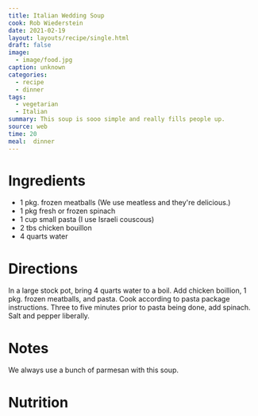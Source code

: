 ```yaml
---
title: Italian Wedding Soup
cook: Rob Wiederstein
date: 2021-02-19
layout: layouts/recipe/single.html
draft: false
image:
  - image/food.jpg
caption: unknown
categories:
  - recipe
  - dinner
tags:
  - vegetarian
  - Italian
summary: This soup is sooo simple and really fills people up.
source: web
time: 20
meal:  dinner
---
```


# Ingredients

-   1 pkg. frozen meatballs (We use meatless and they're delicious.)
-   1 pkg fresh or frozen spinach
-   1 cup small pasta (I use Israeli couscous)
-   2 tbs chicken bouillon
-   4 quarts water

# Directions

In a large stock pot, bring 4 quarts water to a boil.  Add chicken boillion, 1 pkg. frozen meatballs, and pasta.  Cook according to pasta package instructions.  Three to five minutes prior to pasta being done, add spinach.  Salt and pepper liberally.

# Notes

We always use a bunch of parmesan with this soup.

# Nutrition
